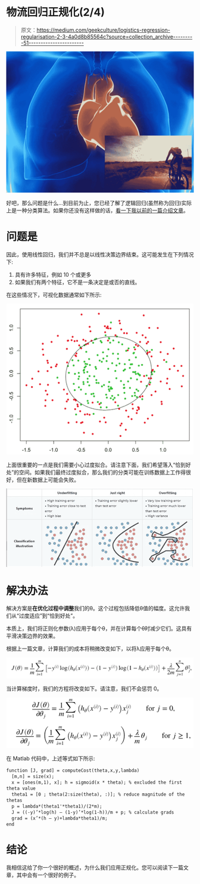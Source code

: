 # 物流回归正规化(2/4)

> 原文：<https://medium.com/geekculture/logistics-regression-regularisation-2-3-4a0d8b85564c?source=collection_archive---------51----------------------->

![](img/66c5dda3b4c12dd2c5884542077387dc.png)

好吧，那么问题是什么…到目前为止，您已经了解了逻辑回归(虽然称为回归)实际上是一种分类算法。如果你还没有这样做的话，[看一下我以前的一篇介绍文章](https://shaun-enslin.medium.com/64a890ed79e1)。

# 问题是

因此，使用线性回归，我们并不总是以线性决策边界结束。这可能发生在下列情况下:

1.  具有许多特征，例如 10 个或更多
2.  如果我们有两个特征，它不是一条决定是或否的直线。

在这些情况下，可视化数据通常如下所示:

![](img/371c45d2cda078873989a9809fc2f736.png)

上面很重要的一点是我们需要小心过度拟合。请注意下面，我们希望落入“恰到好处”的空间。如果我们最终过度拟合，那么我们的分类可能在训练数据上工作得很好，但在新数据上可能会失败。

![](img/cbf170e356425c823be68253ed3edca9.png)

# 解决办法

解决方案是**在优化过程中调整**我们的θ。这个过程包括降低θ值的幅度。这允许我们从“过度适应”到“恰到好处”。

本质上，我们将正则化参数(λ)应用于每个θ，并在计算每个θ时减少它们。这具有平滑决策边界的效果。

根据上一篇文章，计算我们的成本将稍微改变如下，以将λ应用于每个θ。

![](img/adfe0490694516b98db0024e41be2360.png)

当计算梯度时，我们的方程将改变如下。请注意，我们不会惩罚 0。

![](img/6315cf663a134320d8f82b500d82fe57.png)

在 Matlab 代码中，上述等式如下所示:

```
function [J, grad] = computeCost(theta,x,y,lambda)
  [m,n] = size(x);
  x = [ones(m,1), x]; h = sigmoid(x * theta); % excluded the first theta value
  theta1 = [0 ; theta(2:size(theta), :)]; % reduce magnitude of the thetas
  p = lambda*(theta1'*theta1)/(2*m);
  J = ((-y)’*log(h) — (1-y)’*log(1-h))/m + p; % calculate grads
  grad = (x’*(h — y)+lambda*theta1)/m;
end
```

# 结论

我相信这给了你一个很好的概述，为什么我们应用正规化。您可以阅读下一篇文章，其中会有一个很好的例子。